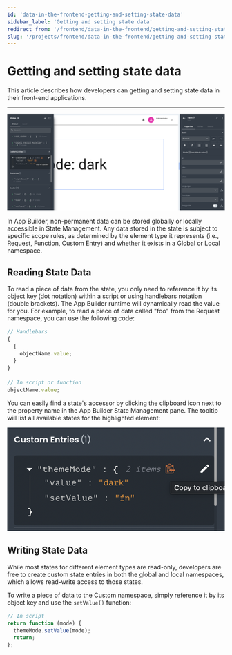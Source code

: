 ```yaml
---
id: 'data-in-the-frontend-getting-and-setting-state-data'
sidebar_label: 'Getting and setting state data'
redirect_from: '/frontend/data-in-the-frontend/getting-and-setting-state-data'
slug: '/projects/frontend/data-in-the-frontend/getting-and-setting-state-data'
---
```


# Getting and setting state data

This article describes how developers can getting and setting state data in their front-end applications.

---

![State read/set in app builder](./_images/ab-data-in-the-frontend-getting-and-setting-state-data-1.png)

In App Builder, non-permanent data can be stored globally or locally accessible in State Management. Any data stored in the state is subject to specific scope rules, as determined by the element type it represents (i.e., Request, Function, Custom Entry) and whether it exists in a Global or Local namespace.

## Reading State Data

To read a piece of data from the state, you only need to reference it by its object key (dot notation) within a script or using handlebars notation (double brackets). The App Builder runtime will dynamically read the value for you. For example, to read a piece of data called "foo" from the Request namespace, you can use the following code:

```js
// Handlebars
{
  {
    objectName.value;
  }
}

// In script or function
objectName.value;
```

You can easily find a state's accessor by clicking the clipboard icon next to the property name in the App Builder State Management pane. The tooltip will list all available states for the highlighted element:

![Clipboard for state value icon](./_images/ab-data-in-the-frontend-getting-and-setting-state-data-2.png)

## Writing State Data

While most states for different element types are read-only, developers are free to create custom state entries in both the global and local namespaces, which allows read-write access to those states.

To write a piece of data to the Custom namespace, simply reference it by its object key and use the `setValue()` function:

```js
// In script
return function (mode) {
  themeMode.setValue(mode);
  return;
};
```
